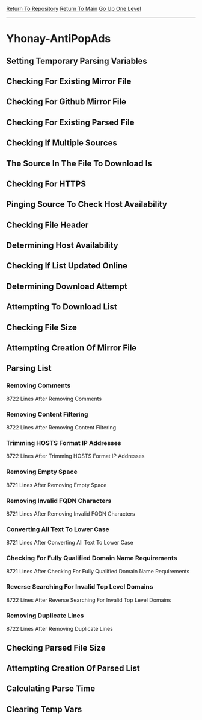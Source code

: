 [Return To Repository](https://github.com/deathbybandaid/piholeparser/)
[Return To Main](https://github.com/deathbybandaid/piholeparser/blob/master/RecentRunLogs/Mainlog.md)
[Go Up One Level](https://github.com/deathbybandaid/piholeparser/blob/master/RecentRunLogs/TopLevelScripts/30-Processing-External-Blacklists.md)
____________________________________
# Yhonay-AntiPopAds
## Setting Temporary Parsing Variables
## Checking For Existing Mirror File
## Checking For Github Mirror File
## Checking For Existing Parsed File
## Checking If Multiple Sources
## The Source In The File To Download Is
## Checking For HTTPS
## Pinging Source To Check Host Availability
## Checking File Header
## Determining Host Availability
## Checking If List Updated Online
## Determining Download Attempt
## Attempting To Download List
## Checking File Size
## Attempting Creation Of Mirror File
## Parsing List
### Removing Comments
8722 Lines After Removing Comments
### Removing Content Filtering
8722 Lines After Removing Content Filtering
### Trimming HOSTS Format IP Addresses
8722 Lines After Trimming HOSTS Format IP Addresses
### Removing Empty Space
8721 Lines After Removing Empty Space
### Removing Invalid FQDN Characters
8721 Lines After Removing Invalid FQDN Characters
### Converting All Text To Lower Case
8721 Lines After Converting All Text To Lower Case
### Checking For Fully Qualified Domain Name Requirements
8721 Lines After Checking For Fully Qualified Domain Name Requirements
### Reverse Searching For Invalid Top Level Domains
8722 Lines After Reverse Searching For Invalid Top Level Domains
### Removing Duplicate Lines
8722 Lines After Removing Duplicate Lines
## Checking Parsed File Size
## Attempting Creation Of Parsed List
## Calculating Parse Time
## Clearing Temp Vars
